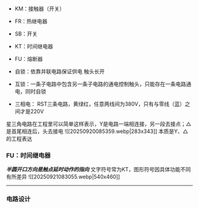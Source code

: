 * KM：接触器（开关）
* FR：热继电器
* SB：开关
* KT：时间继电器
* FU：熔断器


* 自锁：依靠并联电路保证供电 触头长开
* 互锁：一条子电路中包含另一条子电路的通电控制触头，只能存在一条电路通电，同时自锁
* 三相电： RST三条电路，黄绿红，任意两线间为380V，只有与零线（蓝）之间才是220V

星三角电路在工程里可以简单这样表示，Y是电路一端相连接，另一段去接点；$\triangle$是首尾相连后，头去接电
![[20250920085359.webp|283x343]]    本质是Y、$\triangle$的工程表达


### FU：时间继电器

***半圆开口方向是触点延时动作的指向***
文字符号常为KT，图形符号因具体功能不同有所差异
![[20250921083055.webp|540x460]]


---

### 电路设计

